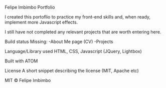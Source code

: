 Felipe Imbimbo Portfolio

I created this portoflio to practice my front-end skills and, when ready, implement more Javascript effects.

I still have not completed any relevant projects that are worth entering here.

Build status
Missing:
-About Me page (CV)
-Projects 

Language/Library used
HTML, CSS, Javascript (JQuery, Lightbox)

Built with
ATOM

License
A short snippet describing the license (MIT, Apache etc)

MIT © Felipe Imbimbo
